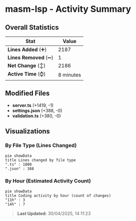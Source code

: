 # masm-lsp - Activity Summary 

## Overall Statistics

| Stat                   | Value                                                             |
| ---------------------- | ----------------------------------------------------------------- |
| **Lines Added** (➕)   | 2187                                          |
| **Lines Removed** (➖) | 1                                        |
| **Net Change** (↕)    | 2186                |
| **Active Time** (⌚)   | 8 minutes |


## Modified Files
- **server.ts** (+1419, -1)
- **settings.json** (+388, -0)
- **validation.ts** (+380, -0)

## Visualizations

### By File Type (Lines Changed)

```mermaid
pie showData
title Lines changed by file type
".ts" : 1800
".json" : 388
```

### By Hour (Estimated Activity Count)

```mermaid
pie showData
title Coding activity by hour (count of changes)
"11h" : 3
"14h" : 7
```


> **Last Updated:** 30/04/2025, 14:11:23